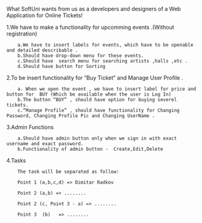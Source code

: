 What SoftUni wants from us as a developers and designers of a Web Application  for  Online Tickets!

1.We have to make a functionality for upcomming events .(Without registration)

		a.We have to insert labels for events, which have to be openable and detailed describable .
		b.Should have drop-down menu for these events.
		c.Should have  search menu for searching artists ,halls ,etc .
		d.Should have button for Sorting 
		
2.To be insert functionality for “Buy Ticket” and Manage  User Profile .

		a. When we open the event , we have to insert label for price and button for  BUY (Which be available when the user is Log In)
		b.The button “BUY” , should have option for buying severel tickets.  
		c.“Manage Profile” , should have functionality for Changing Password, Changing Profile Pic and Changing UserName .
		
3.Admin Functions

		a.Should have admin button only when we sign in with exact username and exact password. 
		b.Functionality of admin button -  Create,Edit,Delete
4.Tasks
		
		
		The task will be separated as follow:
		
		Point 1 (a,b,c,d) => Dimitar Radkov
		
		Point 2 (a,b) => ........
		
		Point 2 (c, Point 3 - a) => ........
		
		Point 3  (b)   => ........
